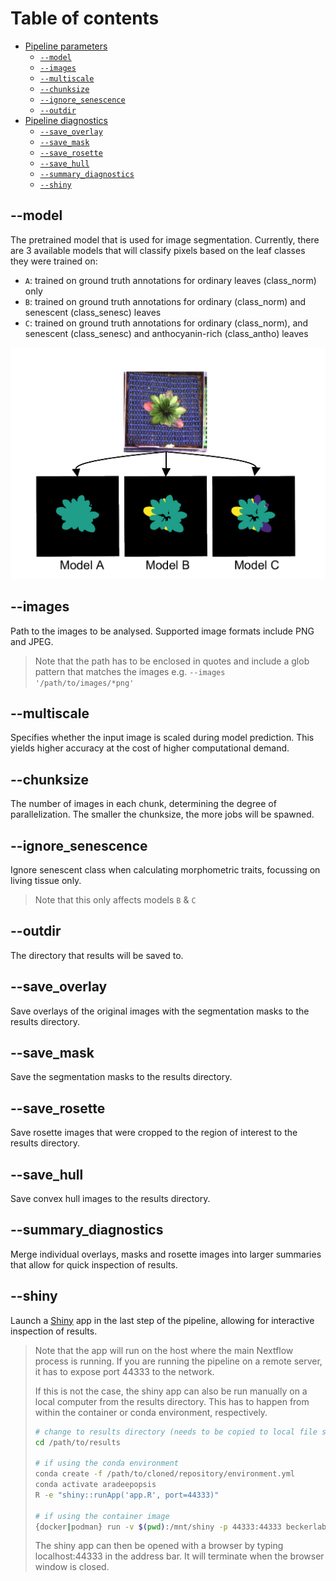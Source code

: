 # Table of contents

* [Pipeline parameters](#main)
    * [`--model`](#--model)
    * [`--images`](#--images)
    * [`--multiscale`](#--multiscale)
    * [`--chunksize`](#--chunksize)
    * [`--ignore_senescence`](#--ignore_senescence)
    * [`--outdir`](#--outdir)
* [Pipeline diagnostics](#diagnostics)
    * [`--save_overlay`](#--save_overlay)
    * [`--save_mask`](#--save_mask)
    * [`--save_rosette`](#--save_rosette)
    * [`--save_hull`](#--save_hull)
    * [`--summary_diagnostics`](#--summary_diagnostics)
    * [`--shiny`](#--shiny)

## --model

The pretrained model that is used for image segmentation. Currently, there are 3 available models that will classify pixels based on the leaf classes they were trained on:

* `A`: trained on ground truth annotations for ordinary leaves (class_norm) only
* `B`: trained on ground truth annotations for ordinary (class_norm) and senescent (class_senesc) leaves
* `C`: trained on ground truth annotations for ordinary (class_norm), and senescent (class_senesc) and anthocyanin-rich (class_antho) leaves

![Models](img/example_models.png)

## --images

Path to the images to be analysed. Supported image formats include PNG and JPEG.

> Note that the path has to be enclosed in quotes and include a glob pattern that matches the images e.g. `--images '/path/to/images/*png'`

## --multiscale

Specifies whether the input image is scaled during model prediction. This yields higher accuracy at the cost of higher computational demand.

## --chunksize

The number of images in each chunk, determining the degree of parallelization.
The smaller the chunksize, the more jobs will be spawned.

## --ignore_senescence

Ignore senescent class when calculating morphometric traits, focussing on living tissue only.

> Note that this only affects models `B` & `C` 

## --outdir

The directory that results will be saved to.

## --save_overlay

Save overlays of the original images with the segmentation masks to the results directory.

## --save_mask

Save the segmentation masks to the results directory.

## --save_rosette

Save rosette images that were cropped to the region of interest to the results directory.

## --save_hull

Save convex hull images to the results directory.

## --summary_diagnostics

Merge individual overlays, masks and rosette images into larger summaries that allow for quick inspection of results.

## --shiny

Launch a [Shiny](https://shiny.rstudio.com/) app in the last step of the pipeline, allowing for interactive inspection of results. 

> Note that the app will run on the host where the main Nextflow process is running.
> If you are running the pipeline on a remote server, it has to expose port 44333 to the network.
>
> If this is not the case, the shiny app can also be run manually on a local computer from the results directory.
> This has to happen from within the container or conda environment, respectively.
> ```bash
> # change to results directory (needs to be copied to local file system first)
> cd /path/to/results
>
> # if using the conda environment
> conda create -f /path/to/cloned/repository/environment.yml
> conda activate aradeepopsis
> R -e "shiny::runApp('app.R', port=44333)"
>
> # if using the container image
> {docker|podman} run -v $(pwd):/mnt/shiny -p 44333:44333 beckerlab/aradeepopsis:1.1 R -e "shiny::runApp('/mnt/shiny/app.R', port=44333, host='0.0.0.0')"
> ```
> The shiny app can then be opened with a browser by typing localhost:44333 in the address bar. It will terminate when the browser window is closed.
